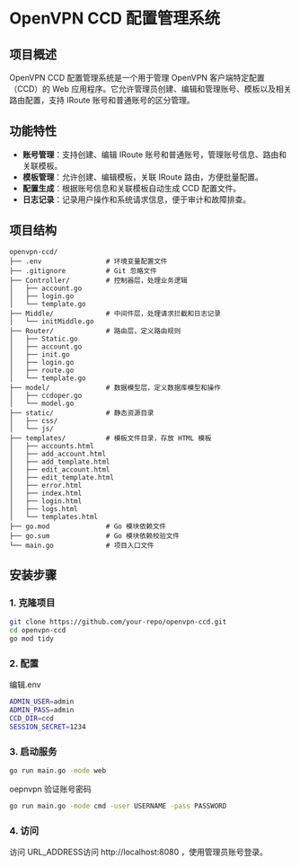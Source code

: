 # OpenVPN CCD 配置管理系统

## 项目概述
OpenVPN CCD 配置管理系统是一个用于管理 OpenVPN 客户端特定配置（CCD）的 Web 应用程序。它允许管理员创建、编辑和管理账号、模板以及相关路由配置，支持 IRoute 账号和普通账号的区分管理。

## 功能特性
- **账号管理**：支持创建、编辑 IRoute 账号和普通账号，管理账号信息、路由和关联模板。
- **模板管理**：允许创建、编辑模板，关联 IRoute 路由，方便批量配置。
- **配置生成**：根据账号信息和关联模板自动生成 CCD 配置文件。
- **日志记录**：记录用户操作和系统请求信息，便于审计和故障排查。

## 项目结构
```
openvpn-ccd/
├── .env                # 环境变量配置文件
├── .gitignore          # Git 忽略文件
├── Controller/         # 控制器层，处理业务逻辑
│   ├── account.go
│   ├── login.go
│   └── template.go
├── Middle/             # 中间件层，处理请求拦截和日志记录
│   └── initMiddle.go
├── Router/             # 路由层，定义路由规则
│   ├── Static.go
│   ├── account.go
│   ├── init.go
│   ├── login.go
│   ├── route.go
│   └── template.go
├── model/              # 数据模型层，定义数据库模型和操作
│   ├── ccdoper.go
│   └── model.go
├── static/             # 静态资源目录
│   ├── css/
│   └── js/
├── templates/          # 模板文件目录，存放 HTML 模板
│   ├── accounts.html
│   ├── add_account.html
│   ├── add_template.html
│   ├── edit_account.html
│   ├── edit_template.html
│   ├── error.html
│   ├── index.html
│   ├── login.html
│   ├── logs.html
│   └── templates.html
├── go.mod              # Go 模块依赖文件
├── go.sum              # Go 模块依赖校验文件
└── main.go             # 项目入口文件
```
## 安装步骤

### 1. 克隆项目
```bash
git clone https://github.com/your-repo/openvpn-ccd.git
cd openvpn-ccd
go mod tidy
```

### 2. 配置
编辑.env
```bash
ADMIN_USER=admin
ADMIN_PASS=admin
CCD_DIR=ccd
SESSION_SECRET=1234
```

### 3. 启动服务
```bash
go run main.go -mode web
```
oepnvpn 验证账号密码
```bash
go run main.go -mode cmd -user USERNAME -pass PASSWORD
```

### 4. 访问
访问 URL_ADDRESS访问 http://localhost:8080 ，使用管理员账号登录。



